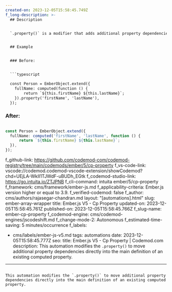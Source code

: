 ```yaml
---
created-on: 2023-12-05T15:58:45.749Z
f_long-description: >-
  ## Description


  `.property()` is a modifier that adds additional property dependencies to an existing computed property. This codemod moves the dependencies to the main computed property definition.


  ## Example


  ### Before:


  ```typescript

  const Person = EmberObject.extend({
  	fullName: computed(function () {
  		return `${this.firstName} ${this.lastName}`;
  	}).property('firstName', 'lastName'),
  });

  ```


  ### After:


  ```typescript

  const Person = EmberObject.extend({
  	fullName: computed('firstName', 'lastName', function () {
  		return `${this.firstName} ${this.lastName}`;
  	}),
  });

  ```
f_github-link: https://github.com/codemod-com/codemod-registry/tree/main/codemods/ember/5/cp-property
f_vs-code-link: vscode://codemod.codemod-vscode-extension/showCodemod?chd=UEjLA-WkII1TJWdF-uBUDh_EGtk
f_codemod-studio-link: https://go.intuita.io/ZTJPNB
f_cli-command: intuita ember/5/cp-property
f_framework: cms/framework/ember-js.md
f_applicability-criteria: Ember.js version higher or equal to 3.9.
f_verified-codemod: false
f_author: cms/authors/rajasegar-chandran.md
layout: "[automations].html"
slug: ember-array-wrapper
title: Ember.js V5 - Cp Property
updated-on: 2023-12-05T15:58:45.761Z
published-on: 2023-12-05T15:58:45.766Z
f_slug-name: ember-cp-property
f_codemod-engine: cms/codemod-engines/jscodeshift.md
f_change-mode-2: Autonomous
f_estimated-time-saving: 5 minutes/occurrence
f_labels:
  - cms/labels/ember-js-v5.md
tags: automations
date: 2023-12-05T15:58:45.777Z
seo:
  title: Ember.js V5 - Cp Property | Codemod.com
  description: This automation modifies the `.property()` to move additional
    property dependencies directly into the main definition of an existing
    computed property.
---
```

This automation modifies the `.property()` to move additional property dependencies directly into the main definition of an existing computed property.